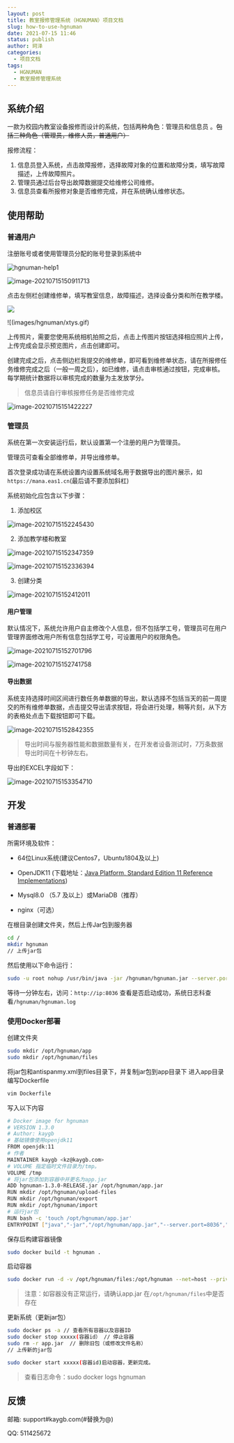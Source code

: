 ```yaml
---
layout: post
title: 教室报修管理系统（HGNUMAN）项目文档 
slug: how-to-use-hgnuman
date: 2021-07-15 11:46
status: publish
author: 珂泽
categories: 
  - 项目文档
tags: 
  - HGNUMAN
  - 教室报修管理系统
---
```


## 系统介绍

一款为校园内教室设备报修而设计的系统，包括两种角色：管理员和信息员 。~~包括三种角色（管理员，维修人员，普通用户）~~

报修流程：

1. 信息员登入系统，点击故障报修，选择故障对象的位置和故障分类，填写故障描述，上传故障照片。
2. 管理员通过后台导出故障数据提交给维修公司维修。
3. 信息员查看所报修对象是否维修完成，并在系统确认维修状态。



## 使用帮助

### 普通用户

注册账号或者使用管理员分配的账号登录到系统中

![hgnuman-help1](./images/hgnuman-help1.png)

![image-20210715150911713](images/image-20210715150911713.png)

点击左侧栏创建维修单，填写教室信息，故障描述，选择设备分类和所在教学楼。

![](images/hgnuman/xtys.gif)

![(images/hgnuman/xtys.gif)

上传照片，需要您使用系统相机拍照之后，点击上传图片按钮选择相应照片上传，上传完成会显示预览图片，点击创建即可。

创建完成之后，点击侧边栏我提交的维修单，即可看到维修单状态，请在所报修任务维修完成之后（一般一周之后），如已维修，请点击审核通过按钮，完成审核。每学期统计数据将以审核完成的数量为主发放学分。

> 信息员请自行审核报修任务是否维修完成

![image-20210715151422227](images/image-20210715151422227.png)

### 管理员

系统在第一次安装运行后，默认设置第一个注册的用户为管理员。

管理员可查看全部维修单，并导出维修单。

首次登录成功请在系统设置内设置系统域名用于数据导出的图片展示，如`https://mana.eas1.cn`(最后请不要添加斜杠)

系统初始化应包含以下步骤：

1. 添加校区

![image-20210715152245430](images/image-20210715152245430.png)

2. 添加教学楼和教室

![image-20210715152347359](images/image-20210715152347359.png)

![image-20210715152336394](images/image-20210715152336394.png)

3. 创建分类

![image-20210715152412011](images/image-20210715152412011.png)



#### 用户管理

默认情况下，系统允许用户自主修改个人信息，但不包括学工号，管理员可在用户管理界面修改用户所有信息包括学工号，可设置用户的权限角色。

![image-20210715152701796](images/image-20210715152701796.png)

![image-20210715152741758](images/image-20210715152741758.png)

#### 导出数据

系统支持选择时间区间进行数任务单数据的导出，默认选择不包括当天的前一周提交的所有维修单数据，点击提交导出请求按钮，将会进行处理，稍等片刻，从下方的表格处点击下载按钮即可下载。

![image-20210715152842355](images/image-20210715152842355.png)

> 导出时间与服务器性能和数据数量有关，在开发者设备测试时，7万条数据导出时间在十秒钟左右。

导出的EXCEL字段如下：

![image-20210715153354710](images/image-20210715153354710.png)

## 开发

### 普通部署

所需环境及软件：

- 64位Linux系统(建议Centos7，Ubuntu1804及以上)
- OpenJDK11  (下载地址：[Java Platform, Standard Edition 11 Reference Implementations](http://jdk.java.net/java-se-ri/11))

- Mysql8.0 （5.7 及以上）或MariaDB（推荐）
- nginx（可选）

在根目录创建文件夹，然后上传Jar包到服务器

```bash
cd /
mkdir hgnuman
// 上传jar包
```

然后使用以下命令运行：

```bash
sudo -u root nohup /usr/bin/java -jar /hgnuman/hgnuman.jar --server.port=8036 >> /hgnuman/hgnuman.log 2>&1 &
```

等待一分钟左右，访问：`http://ip:8036` 查看是否启动成功，系统日志科查看`/hgnuman/hgnuman.log`

### 使用Docker部署

创建文件夹

```bash
sudo mkdir /opt/hgnuman/app
sudo mkdir /opt/hgnuman/files
```

将jar包和antispanmy.xml到files目录下，并复制jar包到app目录下
进入app目录编写Dockerfile

```bash
vim Dockerfile
```
写入以下内容

```bash
# Docker image for hgnuman
# VERSION 1.3.0
# Author: kaygb
# 基础镜像使用openjdk11
FROM openjdk:11
# 作者
MAINTAINER kaygb <kz@kaygb.com>
# VOLUME 指定临时文件目录为/tmp。
VOLUME /tmp
# 将jar包添加到容器中并更名为app.jar
ADD hgnuman-1.3.0-RELEASE.jar /opt/hgnuman/app.jar
RUN mkdir /opt/hgnuman/upload-files
RUN mkdir /opt/hgnuman/export
RUN mkdir /opt/hgnuman/import
# 运行jar包
RUN bash -c 'touch /opt/hgnuman/app.jar'
ENTRYPOINT ["java","-jar","/opt/hgnuman/app.jar","--server.port=8036",">>","/opt/hgnuman/log/hgnuman.log","2>&1","&"]
```
保存后构建容器镜像

```bash
sudo docker build -t hgnuman .
```

启动容器

```bash
sudo docker run -d -v /opt/hgnuman/files:/opt/hgnuman --net=host --privileged=true hgnuman
```

> 注意：如容器没有正常运行，请确认app.jar 在`/opt/hgnuman/files`中是否存在

更新系统（更新jar包）

```bash
sudo docker ps -a // 查看所有容器以及容器ID
sudo docker stop xxxxx(容器id） // 停止容器
sudo rm -r app.jar  // 删除旧包（或修改文件名称）
// 上传新的jar包

sudo docker start xxxxx(容器id)启动容器，更新完成。
```

> 查看日志命令：sudo docker logs hgnuman 


## 反馈

邮箱: support#kaygb.com(#替换为@)

QQ: 511425672

